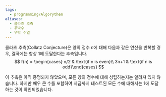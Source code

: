 ```yaml
---
tags:
  - programming/Algorythem
aliases:
  - 콜라즈 추측
  - 우박수
  - 우박 수열
---
```



콜라츠 추측(Collatz Conjecture)은 양의 정수 $n$에 대해 다음과 같은 연산을 반복할 경우, 결국에는 항상 1에 도달한다는 추측입니다.
$$
f(n) = \begin{cases} n/2 & \text{if n is even}\\ 3n+1 & \text{if n is odd}\end{cases}
$$

이 추측은 아직 증명되지 않았으며, 모든 양의 정수에 대해 성립하는지는 알려져 있지 않습니다.  하지만 매우 큰 수를 포함하여 지금까지 테스트된 모든 수에 대해서는 1에 도달하는 것이 확인되었습니다.